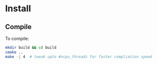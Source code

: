 Install
=========

## Compile

To compile:

```bash
mkdir build && cd build
cmake ..
make -j 4  # tweak upto #ncpu_threads for faster compliation speed
```

